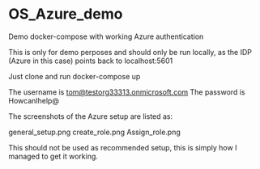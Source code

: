 # OS_Azure_demo
Demo docker-compose with working Azure authentication

This is only for demo perposes and should only be run locally, as the IDP (Azure in this case) points back to localhost:5601


Just clone and run docker-compose up

The username is tom@testorg33313.onmicrosoft.com
The password is HowcanIhelp@

The screenshots of the Azure setup are listed as:

general_setup.png
create_role.png
Assign_role.png

This should not be used as recommended setup, this is simply how I managed to get it working.